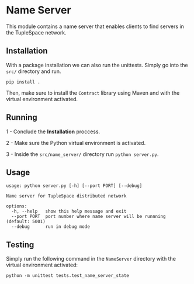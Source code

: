 # Name Server
This module contains a name server that enables clients to find servers in the TupleSpace network.

## Installation
With a package installation we can also run the unittests. Simply go into the `src/` directory and run.
```
pip install .
```
Then, make sure to install the `Contract` library using Maven and with the virtual environment activated.

## Running
1 - Conclude the **Installation** proccess.

2 - Make sure the Python virtual environment is activated.

3 - Inside the `src/name_server/` directory run `python server.py`.

## Usage
```
usage: python server.py [-h] [--port PORT] [--debug]

Name server for TupleSpace distributed network

options:
  -h, --help   show this help message and exit
  --port PORT  port number where name server will be runnning (default: 5001)
  --debug      run in debug mode
```

## Testing
Simply run the following command in the `NameServer` directory with the virtual environment activated:
```
python -m unittest tests.test_name_server_state
```
